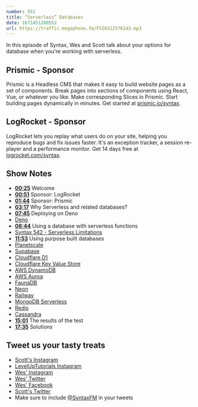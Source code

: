 ```yaml
---
number: 551
title: “Serverless” Databases
date: 1671451200552
url: https://traffic.megaphone.fm/FSI6312576143.mp3
---
```


In this episode of Syntax, Wes and Scott talk about your options for database when you're working with serverless.

## Prismic  - Sponsor

Prismic is a Headless CMS that makes it easy to build website pages as a set of components. Break pages into sections of components using React, Vue, or whatever you like. Make corresponding Slices in Prismic. Start building pages dynamically in minutes. Get started at [prismic.io/syntax](https://prismic.io/syntax).

## LogRocket - Sponsor

LogRocket lets you replay what users do on your site, helping you reproduce bugs and fix issues faster. It's an exception tracker, a session re-player and a performance monitor. Get 14 days free at [logrocket.com/syntax](https://logrocket.com/syntax).

## Show Notes

* **[00:25](#t=00:25)** Welcome
* **[00:51](#t=00:51)** Sponsor: LogRocket
* **[01:44](#t=01:44)** Sponsor: Prismic
* **[03:17](#t=03:17)** Why Serverless and related databases?
* **[07:45](#t=07:45)** Deploying on Deno
* [Deno](https://deno.land)
* **[08:44](#t=08:44)** Using a database with serverless functions
* [Syntax 542 - Serverless Limitations](https://syntax.fm/show/542/serverless-limitations)
* **[11:53](#t=11:53)** Using purpose built databases
* [Planetscale](https://planetscale.com)
* [Supabase](https://supabase.com)
* [Cloudflare D1](https://www.cloudflare.com/en-ca/lp/d1/)
* [Cloudflare Key Value Store](https://www.cloudflare.com/en-ca/products/workers-kv/)
* [AWS DynamoDB](https://aws.amazon.com/dynamodb/)
* [AWS Auroa](https://aws.amazon.com/rds/aurora/features/)
* [FaunaDB](https://fauna.com)
* [Neon](https://neon.tech)
* [Railway](https://railway.app)
* [MongoDB Serverless](https://www.mongodb.com/serverless)
* [Redis](https://redis.io)
* [Cassandra](https://cassandra.apache.org/)
* **[15:01](#t=15:01)** The results of the test
* **[17:35](#t=17:35)** Solutions

## Tweet us your tasty treats

* [Scott's Instagram](https://www.instagram.com/stolinski/)
* [LevelUpTutorials Instagram](https://www.instagram.com/LevelUpTutorials/)
* [Wes' Instagram](https://www.instagram.com/wesbos/)
* [Wes' Twitter](https://twitter.com/wesbos)
* [Wes' Facebook](https://www.facebook.com/wesbos.developer)
* [Scott's Twitter](https://twitter.com/stolinski)
* Make sure to include [@SyntaxFM](https://twitter.com/SyntaxFM) in your tweets
